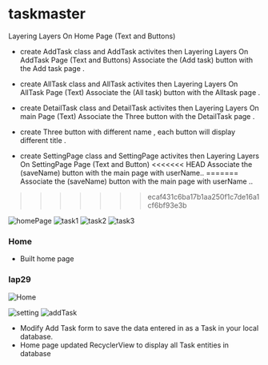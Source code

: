 # taskmaster

Layering Layers On Home Page (Text and Buttons)
 * create AddTask class and AddTask activites then Layering Layers On AddTask Page (Text and Buttons) 
 Associate the (Add task) button with the Add task page .

 * create AllTask class and AllTask activites then Layering Layers On AllTask Page (Text) 
 Associate the (All  task) button with the Alltask page .
 
 * create DetailTask class and DetailTask activites then Layering Layers On main Page (Text) 
 Associate the Three button with the DetailTask page .

 * create Three button with different name , each button will display different title . 

 * create SettingPage class and SettingPage activites then Layering Layers On SettingPage Page (Text and Button) 
<<<<<<< HEAD
 Associate the (saveName) button with the main page with userName..
=======
 Associate the (saveName) button with the main page with userName ..
>>>>>>> ecaf431c6ba17b1aa250f1c7de16a1cf6bf93e3b

 ![homePage](https://raw.githubusercontent.com/abdalrahman-alhmouz/taskmaster/lab27/img/homePage.PNG)
 ![task1](https://raw.githubusercontent.com/abdalrahman-alhmouz/taskmaster/lab27/img/task1.PNG)
 ![task2](https://raw.githubusercontent.com/abdalrahman-alhmouz/taskmaster/lab27/img/task2.PNG)
 ![task3](https://raw.githubusercontent.com/abdalrahman-alhmouz/taskmaster/lab27/img/task3.PNG)



### Home 

- Built home page

### lap29
![Home](https://raw.githubusercontent.com/abdalrahman-alhmouz/taskmaster/lab29/img/Home.PNG)

![setting](https://raw.githubusercontent.com/abdalrahman-alhmouz/taskmaster/lab29/img/setting.PNG)
![addTask](https://raw.githubusercontent.com/abdalrahman-alhmouz/taskmaster/lab29/img/AddTask.PNG)


- Modify Add Task form to save the data entered in as a Task in your local database.
- Home page updated RecyclerView to display all Task entities in database



